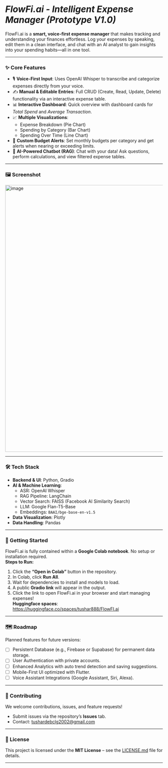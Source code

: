 
# ***FlowFi.ai - Intelligent Expense Manager (Prototype V1.0)***  
FlowFi.ai is a **smart, voice-first expense manager** that makes tracking and understanding your finances effortless. Log your expenses by speaking, edit them in a clean interface, and chat with an AI analyst to gain insights into your spending habits—all in one tool.  

***

### ✨ Core Features
- 🎙️ **Voice-First Input**: Uses OpenAI Whisper to transcribe and categorize expenses directly from your voice.  
- ✍️ **Manual & Editable Entries**: Full CRUD (Create, Read, Update, Delete) functionality via an interactive expense table.  
- 📊 **Interactive Dashboard**: Quick overview with dashboard cards for *Total Spend* and *Average Transaction*.  
- 📈 **Multiple Visualizations**:  
  - Expense Breakdown (Pie Chart)  
  - Spending by Category (Bar Chart)  
  - Spending Over Time (Line Chart)  
- 🚨 **Custom Budget Alerts**: Set monthly budgets per category and get alerts when nearing or exceeding limits.  
- 🤖 **AI-Powered Chatbot (RAG)**: Chat with your data! Ask questions, perform calculations, and view filtered expense tables.  

***

### 🖼️ Screenshot
 

 <img width="1863" height="850" alt="image" src="https://github.com/user-attachments/assets/edbbfe9c-c419-4a73-ab2a-2cfe56fdeb77" />
 
***

### 🛠️ Tech Stack
- **Backend & UI**: Python, Gradio  
- **AI & Machine Learning**:  
  - ASR: OpenAI Whisper  
  - RAG Pipeline: LangChain  
  - Vector Search: FAISS (Facebook AI Similarity Search)  
  - LLM: Google Flan-T5-Base  
  - Embeddings: `BAAI/bge-base-en-v1.5`  
- **Data Visualization**: Plotly  
- **Data Handling**: Pandas  

***

### 🚀 Getting Started
FlowFi.ai is fully contained within a **Google Colab notebook**. No setup or installation required.  
**Steps to Run:**  
1. Click the **“Open in Colab”** button in the repository.  
2. In Colab, click **Run All**.  
3. Wait for dependencies to install and models to load.  
4. A public **Gradio link** will appear in the output.  
5. Click the link to open FlowFi.ai in your browser and start managing expenses!  
**Huggingface spaces**: https://huggingface.co/spaces/tushar888/FlowFI.ai
***

### 🗺️ Roadmap
Planned features for future versions:  
- [ ] Persistent Database (e.g., Firebase or Supabase) for permanent data storage.  
- [ ] User Authentication with private accounts.  
- [ ] Enhanced Analytics with auto trend detection and saving suggestions.  
- [ ] Mobile-First UI optimized with Flutter.  
- [ ] Voice Assistant Integrations (Google Assistant, Siri, Alexa).  

***

### 🤝 Contributing
We welcome contributions, issues, and feature requests!  
- Submit issues via the repository’s **Issues** tab.  
- Contact: [tushardebclg2002@gmail.com](mailto:tushardebclg2002@gmail.com)  

***

### 📜 License
This project is licensed under the **MIT License** – see the [LICENSE.md](LICENSE.md) file for details.  

***
